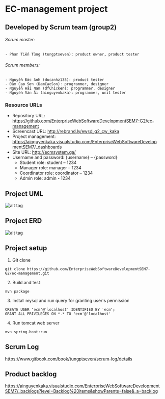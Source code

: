 # EC-management project

## Developed by Scrum team (group2)
###### Scrum master:
	- Phan Tiến Tùng (tungptseven): product owner, product tester
###### Scrum members:
	- Nguyễn Đức Anh (ducanhz135): product tester
	- Đàm Cao Sơn (DamCaoSon): programmer, designer
 	- Nguyễn Hải Nam (dfChicken): programmer, designer
	- Nguyễn Văn Ái (ainguyenkaka): programmer, unit tester

### Resource URLs
- Repository URL: https://github.com/EnterpriseWebSoftwareDevelopmentSEM7-G2/ec-management 
- Screencast URL: http://rebrand.ly/ewsd_g2_cw_kaka 
- Project management: https://ainguyenkaka.visualstudio.com/EnterpriseWebSoftwareDevelopmentSEM7/_dashboards 
- Site URL: http://ecmsystem.ga/
- Username and password: {username} – {password}
	- Student role: student – 1234
	- Manager role: manager – 1234
	- Coordinator role: coordinator – 1234
  	- Admin role: admin - 1234

## Project UML
![alt tag](https://firebasestorage.googleapis.com/v0/b/socialapp-cc534.appspot.com/o/images%2Fuml-final.png?alt=media&token=9781a389-aece-4acd-9eae-d9b160e370e3)

## Project ERD
![alt tag](https://firebasestorage.googleapis.com/v0/b/socialapp-cc534.appspot.com/o/images%2Ferd-final.png?alt=media&token=a8e6cd1c-faf1-4a1c-8c47-7bddeaf50cd3)

## Project setup
1. Git clone
```
git clone https://github.com/EnterpriseWebSoftwareDevelopmentSEM7-G2/ec-management.git
```
2. Build and test
```
mvn package
```
3. Install mysql and run query for granting user's permission
```
CREATE USER 'ecm'@'localhost' IDENTIFIED BY 'ecm';
GRANT ALL PRIVILEGES ON *.* TO 'ecm'@'localhost'
```
4. Run tomcat web server
```
mvn spring-boot:run
```
## Scrum Log
https://www.gitbook.com/book/tungptseven/scrum-log/details

## Product backlog
https://ainguyenkaka.visualstudio.com/EnterpriseWebSoftwareDevelopmentSEM7/_backlogs?level=Backlog%20items&showParents=false&_a=backlog


